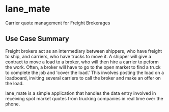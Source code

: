 # lane_mate

Carrier quote management for Freight Brokerages

## Use Case Summary

Freight brokers act as an intermediary between shippers, who have freight to ship, and carriers, who have trucks to move it.
A shipper will give a contract to move a load to a broker, who will then hire a carrier to peform the work.
Often, a broker will have to go to the open market to find a truck to complete the job and 'cover the load.'
This involves posting the load on a loadboard, inviting several carriers to call the broker and make an offer on the load.

lane_mate is a simple application that handles the data entry involved in receiving spot market quotes from trucking companies in real time over the phone. 


